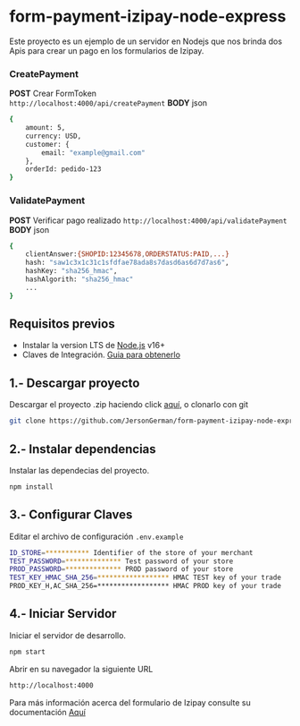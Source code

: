 # form-payment-izipay-node-express
Este proyecto es un ejemplo de un servidor en Nodejs que nos brinda dos Apis para crear un pago en los formularios de Izipay.

### CreatePayment
**POST** Crear FormToken  
`http://localhost:4000/api/createPayment`
**BODY** json
```sh
{
    amount: 5,
    currency: USD,
    customer: {
        email: "example@gmail.com"
    },
    orderId: pedido-123
}
```

### ValidatePayment
**POST** Verificar pago realizado
`http://localhost:4000/api/validatePayment`
**BODY** json  
```sh
{
    clientAnswer:{SHOPID:12345678,ORDERSTATUS:PAID,...}
    hash: "saw1c3x1c31c1sfdfae78ada8s7dasd6as6d7d7as6",
    hashKey: "sha256_hmac",
    hashAlgorith: "sha256_hmac"
    ...
}
```

## Requisitos previos

* Instalar la version LTS de [Node.js](https://nodejs.org) v16+ 
* Claves de Integración. [Guia para obtenerlo](https://github.com/izipay-pe/obtener-credenciales-de-conexion#obtener-credenciales-de-conexi%C3%B3n)

## 1.- Descargar proyecto
Descargar el proyecto .zip haciendo click [aquí](https://github.com/JersonGerman/form-payment-izipay-node-express/archive/refs/heads/main.zip), o clonarlo con git

```sh
git clone https://github.com/JersonGerman/form-payment-izipay-node-express.git
```

## 2.- Instalar dependencias
Instalar las dependecias del proyecto.

```sh
npm install
```

## 3.- Configurar Claves
Editar el archivo de configuración `.env.example`
```sh
ID_STORE=*********** Identifier of the store of your merchant
TEST_PASSWORD=************** Test password of your store
PROD_PASSWORD=************** PROD password of your store
TEST_KEY_HMAC_SHA_256=****************** HMAC TEST key of your trade
PROD_KEY_H,AC_SHA_256=****************** HMAC PROD key of your trade
```
## 4.- Iniciar Servidor
Iniciar  el servidor de desarrollo. 

```sh
npm start
```

Abrir en su navegador la siguiente URL

```sh
http://localhost:4000
```

Para más información acerca del formulario de Izipay consulte su documentación [Aquí](https://secure.micuentaweb.pe/doc/es-PE/rest/V4.0/javascript/)
